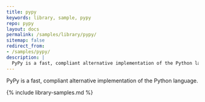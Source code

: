 ```yaml
---
title: pypy
keywords: library, sample, pypy
repo: pypy
layout: docs
permalink: /samples/library/pypy/
sitemap: false
redirect_from:
- /samples/pypy/
description: |
  PyPy is a fast, compliant alternative implementation of the Python language.
---
```


PyPy is a fast, compliant alternative implementation of the Python language.


{% include library-samples.md %}
